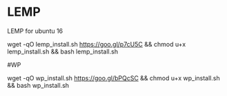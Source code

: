 # LEMP
LEMP for ubuntu 16 




wget -qO lemp_install.sh https://goo.gl/p7cU5C && chmod u+x lemp_install.sh && bash lemp_install.sh

#WP


wget -qO wp_install.sh https://goo.gl/bPQcSC && chmod u+x wp_install.sh && bash wp_install.sh
